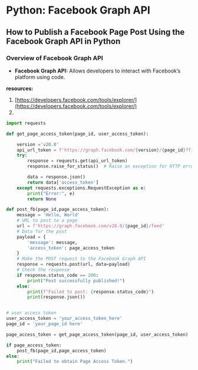# Python: Facebook Graph API

## How to Publish a Facebook Page Post Using the Facebook Graph API in Python

### Overview of Facebook Graph API
- **Facebook Graph API:** Allows developers to interact with Facebook’s platform using code.

**resources:**

1. [https://developers.facebook.com/tools/explorer/](https://developers.facebook.com/tools/explorer/)
2. 
```python
import requests

def get_page_access_token(page_id, user_access_token):

    version ='v20.0'
    api_url_token = f'https://graph.facebook.com/{version}/{page_id}?fields=access_token&access_token={user_access_token}'
    try:
        response = requests.get(api_url_token)
        response.raise_for_status()  # Raise an exception for HTTP errors

        data = response.json()
        return data['access_token']
    except requests.exceptions.RequestException as e:
        print("Error:", e)
        return None

def post_fb(page_id,page_access_token):
    message = 'Hello, World'
    # URL to post to a page
    url = f'https://graph.facebook.com/v20.0/{page_id}/feed'
    # Data for the post
    payload = {
        'message': message,
        'access_token': page_access_token
    }
    # Make the POST request to the Facebook Graph API
    response = requests.post(url, data=payload)
    # Check the response
    if response.status_code == 200:
        print("Post successfully published!")
    else:
        print(f"Failed to post: {response.status_code}")
        print(response.json())


# user access token
user_access_token = 'your_access_token_here'
page_id = 'your_page_id here'

page_access_token = get_page_access_token(page_id, user_access_token)

if page_access_token:
    post_fb(page_id,page_access_token)
else:
    print("Failed to obtain Page Access Token.")
```